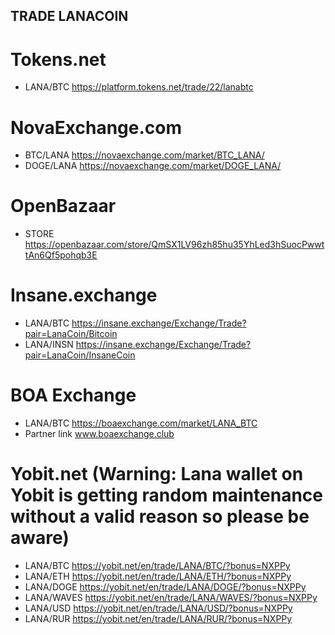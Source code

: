 ## TRADE LANACOIN

# Tokens.net 

- LANA/BTC https://platform.tokens.net/trade/22/lanabtc

# NovaExchange.com
- BTC/LANA https://novaexchange.com/market/BTC_LANA/
- DOGE/LANA https://novaexchange.com/market/DOGE_LANA/

# OpenBazaar

- STORE https://openbazaar.com/store/QmSX1LV96zh85hu35YhLed3hSuocPwwttAn6Qf5pohqb3E

# Insane.exchange
- LANA/BTC https://insane.exchange/Exchange/Trade?pair=LanaCoin/Bitcoin
- LANA/INSN https://insane.exchange/Exchange/Trade?pair=LanaCoin/InsaneCoin 

# BOA Exchange
- LANA/BTC https://boaexchange.com/market/LANA_BTC 
- Partner link www.boaexchange.club 

# Yobit.net (Warning: Lana wallet on Yobit is getting random maintenance without a valid reason so please be aware)

- LANA/BTC https://yobit.net/en/trade/LANA/BTC/?bonus=NXPPy
- LANA/ETH https://yobit.net/en/trade/LANA/ETH/?bonus=NXPPy
- LANA/DOGE https://yobit.net/en/trade/LANA/DOGE/?bonus=NXPPy
- LANA/WAVES https://yobit.net/en/trade/LANA/WAVES/?bonus=NXPPy
- LANA/USD https://yobit.net/en/trade/LANA/USD/?bonus=NXPPy
- LANA/RUR https://yobit.net/en/trade/LANA/RUR/?bonus=NXPPy
